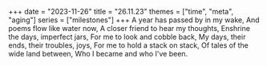 +++
date = "2023-11-26"
title = "26.11.23"
themes = ["time", "meta", "aging"]
series = ["milestones"]
+++
A year has passed by in my wake,
And poems flow like water now,
A closer friend to hear my thoughts,
Enshrine the days, imperfect jars,
For me to look and cobble back,
My days, their ends, their troubles, joys,
For me to hold a stack on stack,
Of tales of the wide land between,
Who I became and who I've been.
